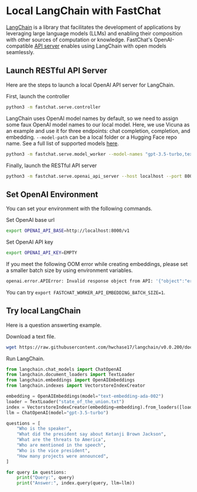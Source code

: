# Local LangChain with FastChat

[LangChain](https://python.langchain.com/en/latest/index.html) is a library that facilitates the development of applications by leveraging large language models (LLMs) and enabling their composition with other sources of computation or knowledge.
FastChat's OpenAI-compatible [API server](openai_api.md) enables using LangChain with open models seamlessly.

## Launch RESTful API Server

Here are the steps to launch a local OpenAI API server for LangChain.

First, launch the controller

```bash
python3 -m fastchat.serve.controller
```

LangChain uses OpenAI model names by default, so we need to assign some faux OpenAI model names to our local model.
Here, we use Vicuna as an example and use it for three endpoints: chat completion, completion, and embedding.
`--model-path` can be a local folder or a Hugging Face repo name.
See a full list of supported models [here](../README.md#supported-models).

```bash
python3 -m fastchat.serve.model_worker --model-names "gpt-3.5-turbo,text-davinci-003,text-embedding-ada-002" --model-path lmsys/vicuna-7b-v1.5
```

Finally, launch the RESTful API server

```bash
python3 -m fastchat.serve.openai_api_server --host localhost --port 8000
```

## Set OpenAI Environment

You can set your environment with the following commands.

Set OpenAI base url

```bash
export OPENAI_API_BASE=http://localhost:8000/v1
```

Set OpenAI API key

```bash
export OPENAI_API_KEY=EMPTY
```

If you meet the following OOM error while creating embeddings, please set a smaller batch size by using environment variables.

```bash
openai.error.APIError: Invalid response object from API: '{"object":"error","message":"**NETWORK ERROR DUE TO HIGH TRAFFIC. PLEASE REGENERATE OR REFRESH THIS PAGE.**\\n\\n(CUDA out of memory. Tried to allocate xxx MiB (GPU 0; xxx GiB total capacity; xxx GiB already allocated; xxx MiB free; xxx GiB reserved in total by PyTorch) If reserved memory is >> allocated memory try setting max_split_size_mb to avoid fragmentation.  See documentation for Memory Management and PYTORCH_CUDA_ALLOC_CONF)","code":50002}' (HTTP response code was 400)
```

You can try `export FASTCHAT_WORKER_API_EMBEDDING_BATCH_SIZE=1`.

## Try local LangChain

Here is a question answerting example.

Download a text file.

```bash
wget https://raw.githubusercontent.com/hwchase17/langchain/v0.0.200/docs/modules/state_of_the_union.txt
```

Run LangChain.

```py
from langchain.chat_models import ChatOpenAI
from langchain.document_loaders import TextLoader
from langchain.embeddings import OpenAIEmbeddings
from langchain.indexes import VectorstoreIndexCreator

embedding = OpenAIEmbeddings(model="text-embedding-ada-002")
loader = TextLoader("state_of_the_union.txt")
index = VectorstoreIndexCreator(embedding=embedding).from_loaders([loader])
llm = ChatOpenAI(model="gpt-3.5-turbo")

questions = [
    "Who is the speaker",
    "What did the president say about Ketanji Brown Jackson",
    "What are the threats to America",
    "Who are mentioned in the speech",
    "Who is the vice president",
    "How many projects were announced",
]

for query in questions:
    print("Query:", query)
    print("Answer:", index.query(query, llm=llm))
```
